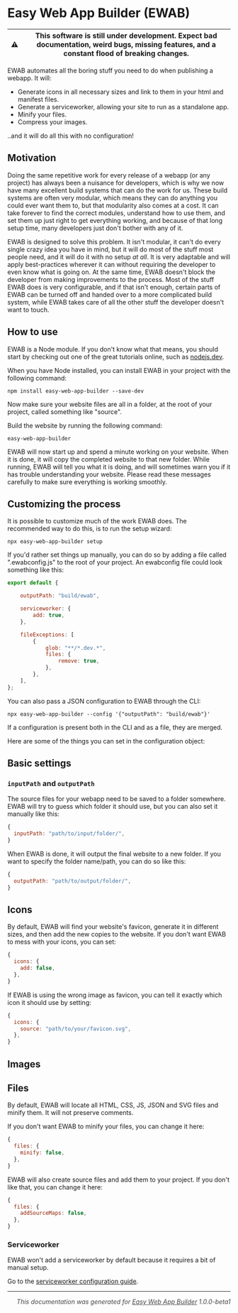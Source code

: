 # Easy Web App Builder (EWAB)

| :warning: | This software is still under development. Expect bad documentation, weird bugs, missing features, and a constant flood of breaking changes. |
|-----------|---------------------------------------------------------------------------------------------------------------------------------------------|

EWAB automates all the boring stuff you need to do when publishing a webapp. It will:

- Generate icons in all necessary sizes and link to them in your html and manifest files.
- Generate a serviceworker, allowing your site to run as a standalone app.
- Minify your files.
- Compress your images.

..and it will do all this with no configuration!

## Motivation
Doing the same repetitive work for every release of a webapp (or any project) has always been a nuisance for developers, which is why we now have many excellent build systems that can do the work for us. These build systems are often very modular, which means they can do anything you could ever want them to, but that modularity also comes at a cost. It can take forever to find the correct modules, understand how to use them, and set them up just right to get everything working, and because of that long setup time, many developers just don't bother with any of it.

EWAB is designed to solve this problem. It isn't modular, it can't do every single crazy idea you have in mind, but it will do most of the stuff most people need, and it will do it with no setup _at all_. It is very adaptable and will apply best-practices wherever it can without requiring the developer to even know what is going on.
At the same time, EWAB doesn't block the developer from making improvements to the process. Most of the stuff EWAB does is very configurable, and if that isn't enough, certain parts of EWAB can be turned off and handed over to a more complicated build system, while EWAB takes care of all the other stuff the developer doesn't want to touch.

## How to use
EWAB is a Node module. If you don't know what that means, you should start by checking out one of the great tutorials online, such as [nodejs.dev](https://nodejs.dev/learn/introduction-to-nodejs).

When you have Node installed, you can install EWAB in your project with the following command:
```
npm install easy-web-app-builder --save-dev
```
Now make sure your website files are all in a folder, at the root of your project, called something like "source".

Build the website by running the following command:
```
easy-web-app-builder
```

EWAB will now start up and spend a minute working on your website. When it is done, it will copy the completed website to that new folder.
While running, EWAB will tell you what it is doing, and will sometimes warn you if it has trouble understanding your website. Please read these messages carefully to make sure everything is working smoothly.

## Customizing the process
It is possible to customize much of the work EWAB does. The recommended way to do this, is to run the setup wizard:
```
npx easy-web-app-builder setup
```

If you'd rather set things up manually, you can do so by adding a file called ".ewabconfig.js" to the root of your project. An ewabconfig file could look something like this:
```js
export default {

	outputPath: "build/ewab",

	serviceworker: {
		add: true,
	},

	fileExceptions: [
		{
			glob: "**/*.dev.*",
			files: {
				remove: true,
			},
		},
	],
};
```
You can also pass a JSON configuration to EWAB through the CLI:
```
npx easy-web-app-builder --config '{"outputPath": "build/ewab"}'
```
If a configuration is present both in the CLI and as a file, they are merged.


Here are some of the things you can set in the configuration object:

## Basic settings

### `inputPath` and  `outputPath`
The source files for your webapp need to be saved to a folder somewhere. EWAB will try to guess which folder it should use, but you can also set it manually like this:
```js
{
  inputPath: "path/to/input/folder/",
}
```
When EWAB is done, it will output the final website to a new folder. If you want to specify the folder name/path, you can do so like this:
```js
{
  outputPath: "path/to/output/folder/",
}
```

## Icons
By default, EWAB will find your website's favicon, generate it in different sizes, and then add the new copies to the website. If you don't want EWAB to mess with your icons, you can set:
```js
{
  icons: {
    add: false,
  },
}
```

If EWAB is using the wrong image as favicon, you can tell it exactly which icon it should use by setting:
```js
{
  icons: {
    source: "path/to/your/favicon.svg",
  },
}
```

## Images

## Files
By default, EWAB will locate all HTML, CSS, JS, JSON and SVG files and minify them. It will not preserve comments.

If you don't want EWAB to minify your files, you can change it here:
```js
{
  files: {
    minify: false,
  },
}
```

EWAB will also create source files and add them to your project. If you don't like that, you can change it here:
```js
{
  files: {
    addSourceMaps: false,
  },
}
```

### Serviceworker
EWAB won't add a serviceworker by default because it requires a bit of manual setup.

Go to the [serviceworker configuration guide](./docs/serviceworker.md).

---
<p style="opacity:.8;font-style:italic;text-align:right">This documentation was generated for <a href="https://github.com/atjn/easy-web-app-builder#readme">Easy Web App Builder</a> 1.0.0-beta1</p>
